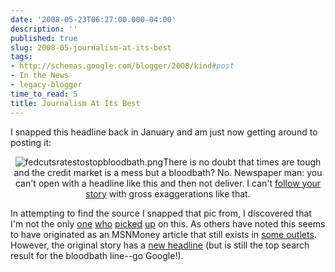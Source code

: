 ```yaml
---
date: '2008-05-23T06:27:00.000-04:00'
description: ''
published: true
slug: 2008-05-journalism-at-its-best
tags:
- http://schemas.google.com/blogger/2008/kind#post
- In the News
- legacy-blogger
time_to_read: 5
title: Journalism At Its Best
---
```


I snapped this headline back in January and am just now getting around to posting it:<br /><p style="text-align: center;">![fedcutsratestostopbloodbath.png](fedcutsratestostopbloodbath.png)There is no doubt that times are tough and the credit market is a mess but a bloodbath? No. Newspaper man: you can't open with a headline like this and then not deliver. I can't <a href="http://www.youtube.com/watch?v=NVcyPPAwoGA">follow your story</a> with gross exaggerations like that.

In attempting to find the source I snapped that pic from, I discovered that I'm not the only <a href="http://www.upstateforums.com/phpBB2/viewtopic,p,67840.html#67840">one</a> <a href="http://bankergirl.com/archives/55">who</a> <a href="http://www.scsv.nevada.edu/~anzalone/blog2/archives/000196.html">picked</a> <a href="http://destrukto.livejournal.com/296626.html">up</a> on this. As others have noted this seems to have originated as an MSNMoney article that still exists in <a href="http://finance.ingter.net/content/view/400/1/">some outlets</a>. However, the original story has a <a href="http://articles.moneycentral.msn.com/Investing/Dispatch/080122markets.aspx">new headline</a> (but is still the top search result for the bloodbath line--go Google!).
